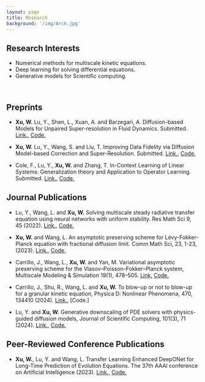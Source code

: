 ```yaml
---
layout: page
title: Research
background: '/img/Arch.jpg'
---
```


## Research Interests
* Numerical methods for multiscale kinetic equations.
* Deep learning for solving differential equations.
* Generative models for Scientific computing.


<br/>

## Preprints

* **Xu, W.** Lu, Y., Shen, L., Xuan, A. and Barzegari, A. Diffusion-based Models for Unpaired Super-resolution in Fluid Dynamics. Submitted. [Link.](https://arxiv.org/pdf/2504.05443), [Code.](https://github.com/woodssss/Unpaired_SR_demo_code)

* **Xu, W.** Lu, Y., Wang, S. and Liu, T. Improving Data Fidelity via Diffusion Model-based Correction and Super-Resolution. Submitted. [Link.](https://arxiv.org/pdf/2505.08526), [Code.](https://github.com/woodssss/DCSR_demo)

* Cole, F., Lu, Y., **Xu, W.** and Zhang, T. In-Context Learning of Linear Systems: Generalization theory and Application to
  Operator Learning. Submitted. [Link.](https://arxiv.org/pdf/2409.12293v3), [Code.](https://github.com/LuGroupUMN/ICL_Linear_Systems)

## Journal Publications

* Lu, Y., Wang, L. and **Xu, W.** Solving multiscale steady radiative transfer equation using neural networks with uniform stability. Res Math Sci 9, 45 (2022). [Link.](https://doi.org/10.1007/s40687-022-00345-z), [Code.](https://github.com/woodssss/PINN-for-multiscale-RTE)

* **Xu, W.** and Wang, L. An asymptotic preserving scheme for Lévy-Fokker-Planck equation with fractional diffusion limit. Comm Math Sci, 23, 1-23, (2023). [Link.]( https://dx.doi.org/10.4310/CMS.2023.v21.n1.a1), [Code.](https://github.com/woodssss/AP-scheme-for-LFP-equation)

* Carrillo, J., Wang, L., **Xu, W.** and Yan, M. Variational asymptotic preserving scheme for the Vlasov–Poisson–Fokker–Planck system, Multiscale Modeling & Simulation 19(1), 478–505. [Link.](https://doi.org/10.1137/20M1350431)   [Code.](https://github.com/woodssss/AP-scheme-for-VPFP)

* Carrillo, J., Shu, R., Wang, L. and **Xu, W.** To blow-up or not to blow-up for a granular kinetic equation, Physica D: Nonlinear Phenomena, 470, 134410 (2024). [Link.](https://doi.org/10.1016/j.physd.2024.134410), [Code.]
 
* Lu, Y. and **Xu, W.** Generative downscaling of PDE solvers with physics-guided diffusion models, Journal of Scientific Computing, 101(3), 71 (2024). [Link.](https://link.springer.com/article/10.1007/s10915-024-02709-9), [Code.](https://github.com/woodssss/Generative-downsscaling-PDE-solvers)


## Peer-Reviewed Conference Publications

* **Xu, W.**, Lu, Y. and Wang, L. Transfer Learning Enhanced DeepONet for Long-Time Prediction of Evolution Equations. The 37th
AAAI conference on Artificial Intelligence (2023). [Link.](https://ojs.aaai.org/index.php/AAAI/article/view/26262), [Code.](https://github.com/woodssss/TL-PI-DeepONet)



